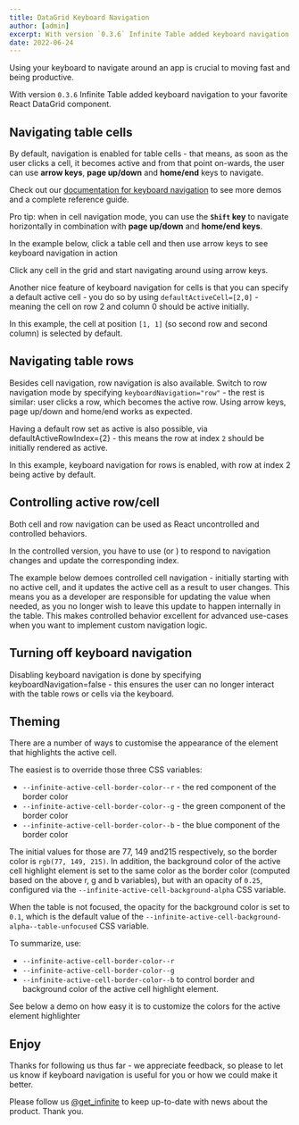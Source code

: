 ```yaml
---
title: DataGrid Keyboard Navigation
author: [admin]
excerpt: With version `0.3.6` Infinite Table added keyboard navigation to your favorite React DataGrid component.
date: 2022-06-24
---
```


Using your keyboard to navigate around an app is crucial to moving fast and being productive.

With version `0.3.6` Infinite Table added keyboard navigation to your favorite React DataGrid component.

## Navigating table cells

By default, navigation is enabled for table cells - that means, as soon as the user clicks a cell, it becomes active and from that point on-wards, the user can use **arrow keys**, **page up/down** and **home/end** keys to navigate.

Check out our [documentation for keyboard navigation](/docs/learn/keyboard-navigation/navigating-cells) to see more demos and a complete reference guide.

<Note>

Pro tip: when in cell navigation mode, you can use the **`Shift` key** to navigate horizontally in combination with **page up/down** and **home/end keys**.

</Note>

In the example below, click a table cell and then use arrow keys to see keyboard navigation in action

<CSEmbed id="cell-keyboard-navigation-d3qrx1" title="Keyboard navigation is enabled by default">

<Description>

Click any cell in the grid and start navigating around using arrow keys.

</Description>
</CSEmbed>

Another nice feature of keyboard navigation for cells is that you can specify a default active cell - you do so by using `defaultActiveCell=[2,0]` - meaning the cell on row 2 and column 0 should be active initially.

<CSEmbed title="Default cell selection" id="infinite-table-default-cell-selection-ohx8e3">
<Description>

In this example, the cell at position `[1, 1]` (so second row and second column) is selected by default.

</Description>

</CSEmbed>

## Navigating table rows

Besides cell navigation, row navigation is also available. Switch to row navigation mode by specifying `keyboardNavigation="row"` - the rest is similar: user clicks a row, which becomes the active row. Using arrow keys, page up/down and home/end works as expected.

Having a default row set as active is also possible, via <PropLink name="defaultActiveRowIndex">defaultActiveRowIndex={2}</PropLink> - this means the row at index `2` should be initially rendered as active.

<CSEmbed id="infinite-table-keyboard-navigation-for-rows-with-default-selection-ve1nbk" title="Keyboard navigation for rows with default selection">

<Description>

In this example, keyboard navigation for rows is enabled, with row at index 2 being active by default.

</Description>

</CSEmbed>

## Controlling active row/cell

Both cell and row navigation can be used as React uncontrolled and controlled behaviors.

In the controlled version, you have to use <PropLink name="onActiveCellIndexChange" /> (or <PropLink name="onActiveRowIndexChange"/>) to respond to navigation changes and update the corresponding index.

The example below demoes controlled cell navigation - initially starting with no active cell, and it updates the active cell as a result to user changes. This means you as a developer are responsible for updating the value when needed, as you no longer wish to leave this update to happen internally in the table. This makes controlled behavior excellent for advanced use-cases when you want to implement custom navigation logic.

<CSEmbed id="infinite-table-controlled-cell-navigation-kjl4qx" title="Controlled cell navigation">

</CSEmbed>

## Turning off keyboard navigation

Disabling keyboard navigation is done by specifying <PropLink name="keyboardNavigation">keyboardNavigation=false</PropLink> - this ensures the user can no longer interact with the table rows or cells via the keyboard.

## Theming

There are a number of ways to customise the appearance of the element that highlights the active cell.

The easiest is to override those three CSS variables:

- `--infinite-active-cell-border-color--r` - the red component of the border color
- `--infinite-active-cell-border-color--g` - the green component of the border color
- `--infinite-active-cell-border-color--b` - the blue component of the border color

The initial values for those are 77, 149 and215 respectively, so the border color is `rgb(77, 149, 215)`.
In addition, the background color of the active cell highlight element is set to the same color as the border color (computed based on the above r, g and b variables), but with an opacity of `0.25`, configured via the `--infinite-active-cell-background-alpha` CSS variable.

When the table is not focused, the opacity for the background color is set to `0.1`, which is the default value of the `--infinite-active-cell-background-alpha--table-unfocused` CSS variable.

To summarize, use:

- `--infinite-active-cell-border-color--r`
- `--infinite-active-cell-border-color--g`
- `--infinite-active-cell-border-color--b`
  to control border and background color of the active cell highlight element.

See below a demo on how easy it is to customize the colors for the active element highlighter

<CSEmbed id="infinite-table-theming-keyboard-navigation-htukio" title="Theming keyboard navigation">

</CSEmbed>

## Enjoy

Thanks for following us thus far - we appreciate feedback, so please to let us know if keyboard navigation is useful for you or how we could make it better.

Please follow us [@get_infinite](https://twitter.com/get_infinite) to keep up-to-date with news about the product. Thank you.
